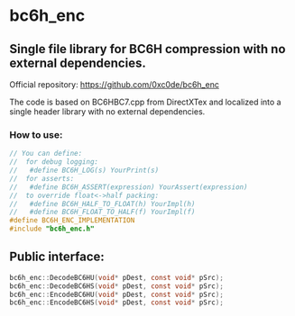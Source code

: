 # bc6h_enc
## Single file library for BC6H compression with no external dependencies.

Official repository: https://github.com/0xc0de/bc6h_enc

The code is based on BC6HBC7.cpp from DirectXTex and localized into a single header library with no external dependencies.

### How to use:
   
```c
// You can define:
//  for debug logging:
//   #define BC6H_LOG(s) YourPrint(s)
//  for asserts:
//   #define BC6H_ASSERT(expression) YourAssert(expression)
//  to override float<->half packing:
//   #define BC6H_HALF_TO_FLOAT(h) YourImpl(h)
//   #define BC6H_FLOAT_TO_HALF(f) YourImpl(f)
#define BC6H_ENC_IMPLEMENTATION
#include "bc6h_enc.h"
```
##   Public interface:
```c
bc6h_enc::DecodeBC6HU(void* pDest, const void* pSrc);
bc6h_enc::DecodeBC6HS(void* pDest, const void* pSrc);
bc6h_enc::EncodeBC6HU(void* pDest, const void* pSrc);
bc6h_enc::EncodeBC6HS(void* pDest, const void* pSrc);
```
